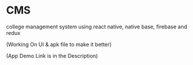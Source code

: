 # CMS
 college management system using react native, native base, firebase and redux
 
 (Working On UI & apk file to make it better)

(App Demo Link is in the Description)
